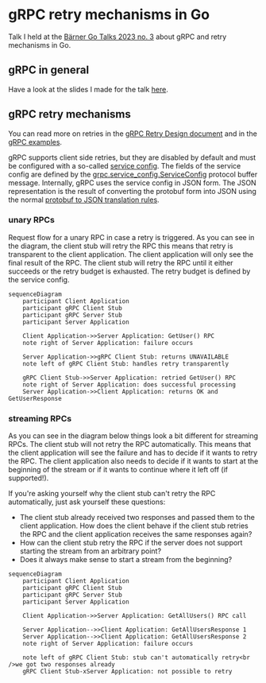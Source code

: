# gRPC retry mechanisms in Go
Talk I held at the [Bärner Go Talks 2023 no. 3](https://www.meetup.com/berner-go-meetup/events/293782118/) about gRPC and retry mechanisms in Go.

## gRPC in general
Have a look at the slides I made for the talk [here](https://docs.google.com/presentation/d/1nWdZv9fzuEldlsOQKqtgBQSWuKpFnr-cZkGPGxQe4a0/edit?usp=sharing).

## gRPC retry mechanisms
You can read more on retries in the  [gRPC Retry Design document](https://github.com/grpc/proposal/blob/master/A6-client-retries.md) and in the [gRPC examples](https://pkg.go.dev/google.golang.org/grpc/examples/features/retry#section-readme).

gRPC supports client side retries, but they are disabled by default and must be configured with a so-called [service config](https://github.com/grpc/grpc/blob/master/doc/service_config.md).
The fields of the service config are defined by the [grpc.service_config.ServiceConfig](https://github.com/grpc/grpc-proto/blob/master/grpc/service_config/service_config.proto) 
protocol buffer message. Internally, gRPC uses the service config in JSON form. The JSON representation is the result of 
converting the protobuf form into JSON using the normal [protobuf to JSON translation rules](https://protobuf.dev/programming-guides/proto3/#json).

### unary RPCs
Request flow for a unary RPC in case a retry is triggered. As you can see in the diagram, the client stub will retry the
RPC this means that retry is transparent to the client application. The client application will only see the final result
of the RPC. The client stub will retry the RPC until it either succeeds or the retry budget is exhausted. The retry budget
is defined by the service config. 

```mermaid
sequenceDiagram
    participant Client Application
    participant gRPC Client Stub
    participant gRPC Server Stub
    participant Server Application

    Client Application->>Server Application: GetUser() RPC
    note right of Server Application: failure occurs

    Server Application->>gRPC Client Stub: returns UNAVAILABLE
    note left of gRPC Client Stub: handles retry transparently

    gRPC Client Stub->>Server Application: retried GetUser() RPC
    note right of Server Application: does successful processing
    Server Application->>Client Application: returns OK and GetUserResponse
```

### streaming RPCs
As you can see in the diagram below things look a bit different for streaming RPCs. The client stub will not retry the RPC
automatically. This means that the client application will see the failure and has to decide if it wants to retry the RPC.
The client application also needs to decide if it wants to start at the beginning of the stream or if it wants to continue
where it left off (if supported!).

If you're asking yourself why the client stub can't retry the RPC automatically, just ask yourself these questions:
* The client stub already received two responses and passed them to the client application. How does the client behave if
  the client stub retries the RPC and the client application receives the same responses again?
* How can the client stub retry the RPC if the server does not support starting the stream from an arbitrary point?
* Does it always make sense to start a stream from the beginning? 

```mermaid
sequenceDiagram
    participant Client Application
    participant gRPC Client Stub
    participant gRPC Server Stub
    participant Server Application

    Client Application->>Server Application: GetAllUsers() RPC call

    Server Application-->>Client Application: GetAllUsersResponse 1
    Server Application-->>Client Application: GetAllUsersResponse 2
    note right of Server Application: failure occurs

    note left of gRPC Client Stub: stub can't automatically retry<br />we got two responses already
    gRPC Client Stub-xServer Application: not possible to retry
```
